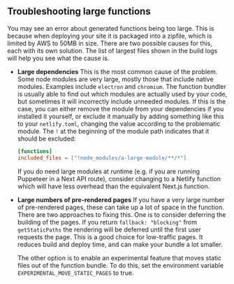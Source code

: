 ## Troubleshooting large functions

You may see an error about generated functions being too large. This is because when deploying your site it is packaged into a zipfile, which is limited by AWS to 50MB in size. 
There are two possible causes for this, each with its own solution. The list of largest files shown in the build logs will help you see what the cause is.

- **Large dependencies**
    This is the most common cause of the problem. Some node modules are very large, mostly those that include native modules. Examples include `electron` and `chromium`. The function bundler is usually able to find out which modules are actually used by your code, but sometimes it will incorrectly include unneeded modules. If this is the case, you can either remove the module from your dependencies if you installed it yourself, or exclude it manually by adding something like this to your `netlify.toml`, changing the value according to the problematic module. The `!` at the beginning of the module path indicates that it should be excluded:

    ```toml
    [functions]
    included_files = ["!node_modules/a-large-module/**/*"]
    ```

    If you do need large modules at runtime (e.g. if you are running Puppeteer in a Next API route), consider changing to a Netlify function which will have less overhead than the equivalent Next.js function.

- **Large numbers of pre-rendered pages**
  If you have a very large number of pre-rendered pages, these can take up a lot of space in the function. There are two approaches to fixing this. One is to consider deferring the building of the pages. If you return `fallback: "blocking"` from `getStaticPaths` the rendering will be deferred until the first user requests the page. This is a good choice for low-traffic pages. It reduces build and deploy time, and can make your bundle a lot smaller. 
  
  The other option is to enable an experimental feature that moves static files out of the function bundle. To do this, set the environment variable `EXPERIMENTAL_MOVE_STATIC_PAGES` to true.
